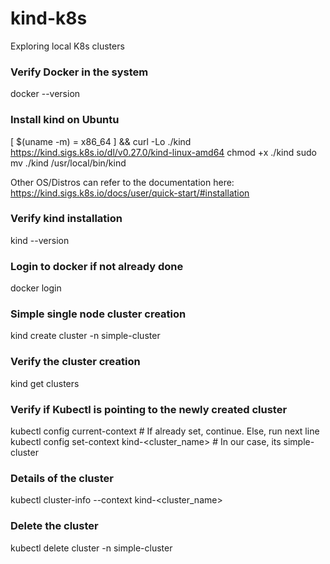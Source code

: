# kind-k8s
Exploring local K8s clusters

### Verify Docker in the system
docker --version

### Install kind on Ubuntu
[ $(uname -m) = x86_64 ] && curl -Lo ./kind https://kind.sigs.k8s.io/dl/v0.27.0/kind-linux-amd64
chmod +x ./kind
sudo mv ./kind /usr/local/bin/kind

Other OS/Distros can refer to the documentation here:
https://kind.sigs.k8s.io/docs/user/quick-start/#installation

### Verify kind installation
kind --version

### Login to docker if not already done
docker login

### Simple single node cluster creation
kind create cluster -n simple-cluster

### Verify the cluster creation
kind get clusters

### Verify if Kubectl is pointing to the newly created cluster
kubectl config current-context  # If already set, continue. Else, run next line
kubectl config set-context kind-<cluster_name>  # In our case, its simple-cluster

### Details of the cluster
kubectl cluster-info --context kind-<cluster_name>

### Delete the cluster
kubectl delete cluster -n simple-cluster
